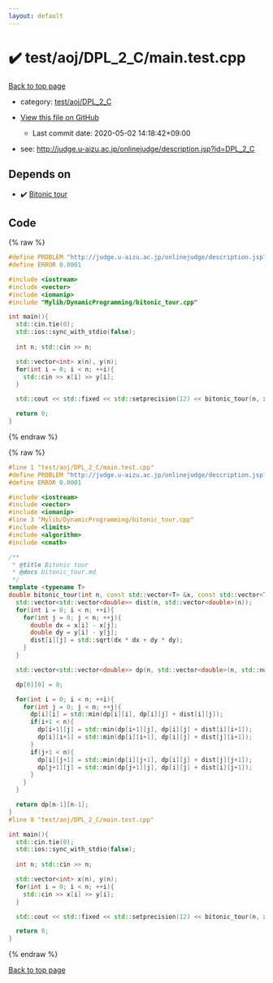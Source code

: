 ```yaml
---
layout: default
---
```


<!-- mathjax config similar to math.stackexchange -->
<script type="text/javascript" async
  src="https://cdnjs.cloudflare.com/ajax/libs/mathjax/2.7.5/MathJax.js?config=TeX-MML-AM_CHTML">
</script>
<script type="text/x-mathjax-config">
  MathJax.Hub.Config({
    TeX: { equationNumbers: { autoNumber: "AMS" }},
    tex2jax: {
      inlineMath: [ ['$','$'] ],
      processEscapes: true
    },
    "HTML-CSS": { matchFontHeight: false },
    displayAlign: "left",
    displayIndent: "2em"
  });
</script>

<script type="text/javascript" src="https://cdnjs.cloudflare.com/ajax/libs/jquery/3.4.1/jquery.min.js"></script>
<script src="https://cdn.jsdelivr.net/npm/jquery-balloon-js@1.1.2/jquery.balloon.min.js" integrity="sha256-ZEYs9VrgAeNuPvs15E39OsyOJaIkXEEt10fzxJ20+2I=" crossorigin="anonymous"></script>
<script type="text/javascript" src="../../../../assets/js/copy-button.js"></script>
<link rel="stylesheet" href="../../../../assets/css/copy-button.css" />


# :heavy_check_mark: test/aoj/DPL_2_C/main.test.cpp

<a href="../../../../index.html">Back to top page</a>

* category: <a href="../../../../index.html#ca30339b964798e13b3846ad3753f829">test/aoj/DPL_2_C</a>
* <a href="{{ site.github.repository_url }}/blob/master/test/aoj/DPL_2_C/main.test.cpp">View this file on GitHub</a>
    - Last commit date: 2020-05-02 14:18:42+09:00


* see: <a href="http://judge.u-aizu.ac.jp/onlinejudge/description.jsp?id=DPL_2_C">http://judge.u-aizu.ac.jp/onlinejudge/description.jsp?id=DPL_2_C</a>


## Depends on

* :heavy_check_mark: <a href="../../../../library/Mylib/DynamicProgramming/bitonic_tour.cpp.html">Bitonic tour</a>


## Code

<a id="unbundled"></a>
{% raw %}
```cpp
#define PROBLEM "http://judge.u-aizu.ac.jp/onlinejudge/description.jsp?id=DPL_2_C"
#define ERROR 0.0001

#include <iostream>
#include <vector>
#include <iomanip>
#include "Mylib/DynamicProgramming/bitonic_tour.cpp"

int main(){
  std::cin.tie(0);
  std::ios::sync_with_stdio(false);
  
  int n; std::cin >> n;

  std::vector<int> x(n), y(n);
  for(int i = 0; i < n; ++i){
    std::cin >> x[i] >> y[i];
  }

  std::cout << std::fixed << std::setprecision(12) << bitonic_tour(n, x, y) << std::endl;

  return 0;
}

```
{% endraw %}

<a id="bundled"></a>
{% raw %}
```cpp
#line 1 "test/aoj/DPL_2_C/main.test.cpp"
#define PROBLEM "http://judge.u-aizu.ac.jp/onlinejudge/description.jsp?id=DPL_2_C"
#define ERROR 0.0001

#include <iostream>
#include <vector>
#include <iomanip>
#line 3 "Mylib/DynamicProgramming/bitonic_tour.cpp"
#include <limits>
#include <algorithm>
#include <cmath>

/**
 * @title Bitonic tour
 * @docs bitonic_tour.md
 */
template <typename T>
double bitonic_tour(int n, const std::vector<T> &x, const std::vector<T> &y){
  std::vector<std::vector<double>> dist(n, std::vector<double>(n));
  for(int i = 0; i < n; ++i){
    for(int j = 0; j < n; ++j){
      double dx = x[i] - x[j];
      double dy = y[i] - y[j];
      dist[i][j] = std::sqrt(dx * dx + dy * dy);
    }
  }

  std::vector<std::vector<double>> dp(n, std::vector<double>(n, std::numeric_limits<double>::max()));

  dp[0][0] = 0;

  for(int i = 0; i < n; ++i){
    for(int j = 0; j < n; ++j){
      dp[i][i] = std::min(dp[i][i], dp[i][j] + dist[i][j]);
      if(i+1 < n){
        dp[i+1][j] = std::min(dp[i+1][j], dp[i][j] + dist[i][i+1]);
        dp[i][i+1] = std::min(dp[i][i+1], dp[i][j] + dist[j][i+1]);
      }
      if(j+1 < n){
        dp[i][j+1] = std::min(dp[i][j+1], dp[i][j] + dist[j][j+1]);
        dp[j+1][j] = std::min(dp[j+1][j], dp[i][j] + dist[i][j+1]);
      }
    }
  }

  return dp[n-1][n-1];
}
#line 8 "test/aoj/DPL_2_C/main.test.cpp"

int main(){
  std::cin.tie(0);
  std::ios::sync_with_stdio(false);
  
  int n; std::cin >> n;

  std::vector<int> x(n), y(n);
  for(int i = 0; i < n; ++i){
    std::cin >> x[i] >> y[i];
  }

  std::cout << std::fixed << std::setprecision(12) << bitonic_tour(n, x, y) << std::endl;

  return 0;
}

```
{% endraw %}

<a href="../../../../index.html">Back to top page</a>

